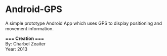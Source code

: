 Android-GPS
===========

A simple prototype Android App which uses GPS to display positioning and movement information.  

**=== Creation ===**  
By: Charbel Zeaiter  
Year: 2013 
